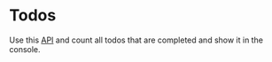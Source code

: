 # Todos

Use this [API](https://jsonplaceholder.typicode.com/todos) and count all todos that are completed and show it in the console.
